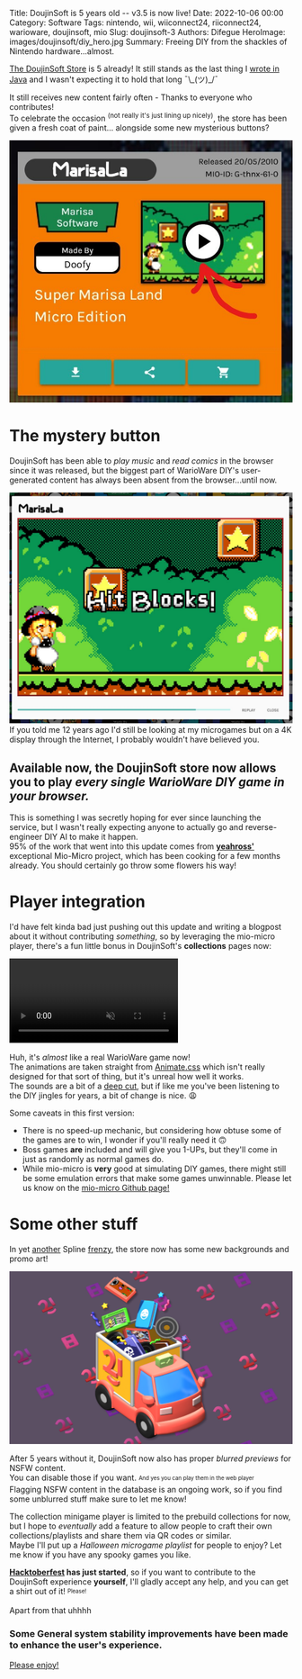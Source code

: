 Title: DoujinSoft is 5 years old -- v3.5 is now live!
Date: 2022-10-06 00:00
Category: Software
Tags: nintendo, wii, wiiconnect24, riiconnect24, warioware, doujinsoft, mio
Slug: doujinsoft-3
Authors: Difegue
HeroImage: images/doujinsoft/diy_hero.jpg
Summary: Freeing DIY from the shackles of Nintendo hardware...almost.

[The DoujinSoft Store](https://diy.tvc-16.science/) is 5 already! It still stands as the last thing I [wrote in Java](/doujinsoft-2.html) and I wasn't expecting it to hold that long ¯\\\_(ツ)_/¯  

It still receives new content fairly often - Thanks to everyone who contributes!  
To celebrate the occasion <sup>(not really it's just lining up nicely)</sup>, the store has been given a fresh coat of paint... alongside some new mysterious buttons?  

![what could this play button possibly do?](/images/doujinsoft/playbtn.jpg)  

# The mystery button

DoujinSoft has been able to _play music_ and _read comics_ in the browser since it was released, but the biggest part of WarioWare DIY's user-generated content has always been absent from the browser...until now.  

![not gonna lie I was pretty good at tracing pixel art back then](/images/doujinsoft/gamepreview.jpg)  
If you told me 12 years ago I'd still be looking at my microgames but on a 4K display through the Internet, I probably wouldn't have believed you.  
## Available **now**, the DoujinSoft store now allows you to play _every single WarioWare DIY game in your browser._  

This is something I was secretly hoping for ever since launching the service, but I wasn't really expecting anyone to actually go and reverse-engineer DIY AI to make it happen.  
95% of the work that went into this update comes from **[yeahross'](https://yeahross.itch.io/)** exceptional Mio-Micro project, which has been cooking for a few months already. You should certainly go throw some flowers his way!  

# Player integration

I'd have felt kinda bad just pushing out this update and writing a blogpost about it without contributing _something_, so by leveraging the mio-micro player, there's a fun little bonus in DoujinSoft's **collections** pages now:  

<video controls repeat autoplay muted src="images/doujinsoft/player_demo.mp4"></video>  

Huh, it's _almost_ like a real WarioWare game now!  
The animations are taken straight from [Animate.css](https://animate.style/) which isn't really designed for that sort of thing, but it's unreal how well it works.  
The sounds are a bit of a [deep cut](https://www.youtube.com/watch?v=40GhbBZGYZY), but if like me you've been listening to the DIY jingles for years, a bit of change is nice. 😩  

Some caveats in this first version:  

- There is no speed-up mechanic, but considering how obtuse some of the games are to win, I wonder if you'll really need it 🙃 
- Boss games **are** included and will give you 1-UPs, but they'll come in just as randomly as normal games do.
- While mio-micro is **very** good at simulating DIY games, there might still be some emulation errors that make some games unwinnable. Please let us know on the [mio-micro Github page!](https://github.com/yeahross0/Mio-Micro)    

# Some other stuff

In yet [another](/mcorigins.html) Spline [frenzy](/stylophone-25.html), the store now has some new backgrounds and promo art!  

![haha truck goes brrrrrrrr](/images/doujinsoft/diy-hero.jpg)

After 5 years without it, DoujinSoft now also has proper _blurred previews_ for NSFW content.  
You can disable those if you want. <sub><sup>And yes you can play them in the web player</sup></sub>  
Flagging NSFW content in the database is an ongoing work, so if you find some unblurred stuff make sure to let me know!  

The collection minigame player is limited to the prebuild collections for now, but I hope to _eventually_ add a feature to allow people to craft their own collections/playlists and share them via QR codes or similar.  
Maybe I'll put up a _Halloween microgame playlist_ for people to enjoy? Let me know if you have any spooky games you like. 

**[Hacktoberfest](https://hacktoberfest.com/) has just started**, so if you want to contribute to the DoujinSoft experience **yourself**, I'll gladly accept any help, and you can get a shirt out of it! <sub><sup>Please!</sub></sup>  

Apart from that uhhhh  
### Some General system stability improvements have been made to enhance the user's experience.  

[Please enjoy!](https://diy.tvc-16.science/)  
